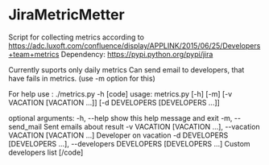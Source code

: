 # JiraMetricMetter
Script for collecting metrics according to https://adc.luxoft.com/confluence/display/APPLINK/2015/06/25/Developers+team+metrics
Dependency:
https://pypi.python.org/pypi/jira

Currently suports only daily metrics
Can send email to developers, that have fails in metrics. (use -m option for this)


For help use :
./metrics.py -h
[code]
usage: metrics.py [-h] [-m] [-v VACATION [VACATION ...]]
                  [-d DEVELOPERS [DEVELOPERS ...]]

optional arguments:
  -h, --help            show this help message and exit
  -m, --send_mail       Sent emails about result
  -v VACATION [VACATION ...], --vacation VACATION [VACATION ...]
                        Developer on vacation
  -d DEVELOPERS [DEVELOPERS ...], --developers DEVELOPERS [DEVELOPERS ...]
                        Custom developers list
[/code]
